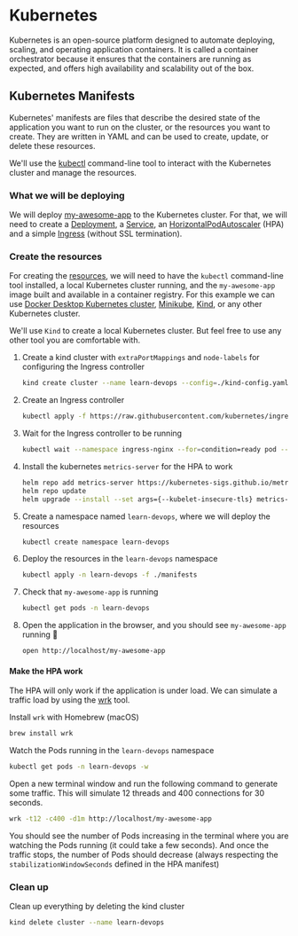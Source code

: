 # Kubernetes

Kubernetes is an open-source platform designed to automate deploying, scaling, and operating application containers.
It is called a container orchestrator because it ensures that the containers are running as expected, and offers high
availability and scalability out of the box.

## Kubernetes Manifests

Kubernetes' manifests are files that describe the desired state of the application you want to run on the cluster, or
the resources you want to create. They are written in YAML and can be used to create, update, or delete these resources.

We'll use the [kubectl](https://kubernetes.io/docs/reference/kubectl/quick-reference/) command-line tool to interact
with the Kubernetes cluster and manage the resources.

### What we will be deploying

We will deploy [my-awesome-app](../my-awesome-app/README.md) to the Kubernetes cluster. For that, we will need to create
a [Deployment](https://kubernetes.io/docs/concepts/workloads/controllers/deployment/), a [Service](https://kubernetes.io/docs/concepts/services-networking/service/), 
an [HorizontalPodAutoscaler](https://kubernetes.io/docs/tasks/run-application/horizontal-pod-autoscale) (HPA)
and a simple [Ingress](https://kubernetes.io/docs/concepts/services-networking/ingress/) (without SSL termination).

### Create the resources

For creating the [resources](./manifests), we will need to have the `kubectl` command-line tool installed, a local 
Kubernetes cluster running, and the `my-awesome-app` image built and available in a container registry. For this example
we can use [Docker Desktop Kubernetes cluster](https://docs.docker.com/desktop/kubernetes/), [Minikube](https://minikube.sigs.k8s.io/docs/start/),
[Kind](https://kind.sigs.k8s.io/), or any other Kubernetes cluster.

We'll use `Kind` to create a local Kubernetes cluster. But feel free to use any other tool you are comfortable with.

1. Create a kind cluster with `extraPortMappings` and `node-labels` for configuring the Ingress controller
   ```sh
   kind create cluster --name learn-devops --config=./kind-config.yaml
   ```
2. Create an Ingress controller
   ```sh
   kubectl apply -f https://raw.githubusercontent.com/kubernetes/ingress-nginx/main/deploy/static/provider/kind/deploy.yaml
   ```
3. Wait for the Ingress controller to be running
   ```sh
   kubectl wait --namespace ingress-nginx --for=condition=ready pod --selector=app.kubernetes.io/component=controller --timeout=90s
   ```
4. Install the kubernetes `metrics-server` for the HPA to work
   ```sh
   helm repo add metrics-server https://kubernetes-sigs.github.io/metrics-server/
   helm repo update
   helm upgrade --install --set args={--kubelet-insecure-tls} metrics-server metrics-server/metrics-server --namespace kube-system
   ```
5. Create a namespace named `learn-devops`, where we will deploy the resources
   ```sh
   kubectl create namespace learn-devops
   ```
6. Deploy the resources in the `learn-devops` namespace
   ```sh
   kubectl apply -n learn-devops -f ./manifests
   ```
7. Check that `my-awesome-app` is running
   ```sh
   kubectl get pods -n learn-devops
   ```
8. Open the application in the browser, and you should see `my-awesome-app` running 👏
   ```sh
   open http://localhost/my-awesome-app
   ```

#### Make the HPA work

The HPA will only work if the application is under load. We can simulate a traffic load by using the [wrk](https://github.com/wg/wrk) tool.

Install `wrk` with Homebrew (macOS) 
```sh
brew install wrk
```

Watch the Pods running in the `learn-devops` namespace
```sh
kubectl get pods -n learn-devops -w
```

Open a new terminal window and run the following command to generate some traffic. This will simulate 12 threads and
400 connections for 30 seconds.
```sh
wrk -t12 -c400 -d1m http://localhost/my-awesome-app
```

You should see the number of Pods increasing in the terminal where you are watching the Pods running
(it could take a few seconds). And once the traffic stops, the number of Pods should decrease (always respecting the
`stabilizationWindowSeconds` defined in the HPA manifest)

### Clean up

Clean up everything by deleting the kind cluster
```sh
kind delete cluster --name learn-devops
```
